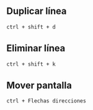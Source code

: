 ## Duplicar línea
```bash
ctrl + shift + d
```

## Eliminar línea
```bash
ctrl + shift + k
```

## Mover pantalla
```bash
ctrl + Flechas direcciones
```
